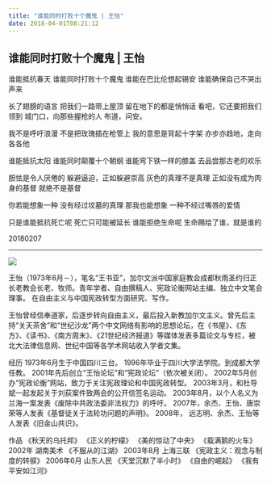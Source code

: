 ```yaml
---
title: "谁能同时打败十个魔鬼 | 王怡"
date: 2018-04-01T08:21:12
---
```


## 谁能同时打败十个魔鬼 | 王怡

谁能抵抗春天
谁能同时打败十个魔鬼
谁能在巴比伦想起锡安
谁能确保自己不哭出声来

长了翅膀的语言
把我们一路带上屋顶
留在地下的都是悄悄话
看吧，它还要把我们领到
城门口，向那些握枪的人
布道，问安。

我不是呼吁浪漫
不是把玫瑰插在枪管上
我的意思是背起十字架
亦步亦趋地，走向各各他

谁能抵抗太阳
谁能同时颠覆十个朝纲
谁能弯下铁一样的膝盖
去品尝那古老的欢乐

胆怯是令人厌倦的
躲避逼迫，正如躲避崇高
灰色的真理不是真理
正如没有成为肉身的基督
就绝不是基督

你若能想象一种
没有经过坟墓的真理
那我也能想象
一种不经过嘴唇的爱情

只是谁能抵抗死亡呢
死亡只可能被延长
谁能拒绝生命呢
生命赐给了谁，就是谁的

20180207

------------------------------------------------------------------------------------------------------------
<img src="http://ww1.sinaimg.cn/large/00763B6bly1fpwd17y2qpj30b307eq2w.jpg"/>

王怡（1973年6月－），笔名“王书亚”，加尔文派中国家庭教会成都秋雨圣约归正长老教会长老、牧师。青年学者、自由撰稿人、宪政论衡网站主编、独立中文笔会理事。
在自由主义与中国宪政转型方面研究、写作。

王怡曾经信奉道家，后逐步转向自由主义，最后投入新教加尔文主义。曾先后主持“关天茶舍”和“世纪沙龙”两个中文网络有影响的思想论坛，在《书屋》、《东方》、《读书》、《南方周末》、《21世纪经济报道》等媒体发表多篇论文与专栏，被北大法律信息网、世纪中国等各学术网站收入学者文集。

经历
1973年6月生于中国四川三台。
1996年毕业于四川大学法学院。到成都大学任教。
2001年先后创立“王怡论坛”和“宪政论坛”（依次被关闭）。
2002年5月创办“宪政论衡”网站，致力于关注宪政理论和中国宪政转型。
2003年3月，和杜导斌一起发起关于刘荻案件致两会的公开信签名运动。
2003年8月，以个人名义为兰海一案发表《废除中共政法委非法权力》的呼吁。
2007年，余杰、王怡、唐崇荣等人发表《基督徒关于法轮功问题的声明》。
2008年， 远志明、余杰、王怡等人发表《旧金山共识》。

作品
《秋天的乌托邦》
《正义的柠檬》
《美的惊动了中央》
《载满鹅的火车》 2002年 湖南美术
《不服从的江湖》 2003年8月 上海三联
《宪政主义：观念与制度的转捩》 2006年6月 山东人民
《天堂沉默了半小时》
《自由的崛起》
《我有平安如江河》






